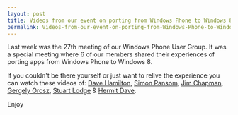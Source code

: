 ```yaml
---
layout: post
title: Videos from our event on porting from Windows Phone to Windows 8
permalink: Videos-from-our-event-on-porting-from-Windows-Phone-to-Windows-8
---
```


Last week was the 27th meeting of our Windows Phone User Group. It was a special meeting where 6 of our members shared their experiences of porting apps from Windows Phone to Windows 8.

If you couldn't be there yourself or just want to relive the experience you can watch these videos of: [Dave Hamilton](https://vimeo.com/55057230), [Simon Ransom](https://vimeo.com/55057239), [Jim Chapman](https://vimeo.com/55057238), [Gergely Orosz](https://vimeo.com/55059561), [Stuart Lodge](https://vimeo.com/55059562) & [Hermit Dave](https://vimeo.com/55057236).

Enjoy
